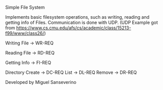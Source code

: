 Simple File System

Implements basic filesystem operations, such as writing, reading and getting info of Files.
Communication is done with UDP. (UDP Example got from https://www.cs.cmu.edu/afs/cs/academic/class/15213-f99/www/class26/)


Writing File -> WR-REQ

Reading File -> RD-REQ

Getting Info -> FI-REQ

Directory
    Create   -> DC-REQ
    List     -> DL-REQ
    Remove   -> DR-REQ
    




Developed by Miguel Sanseverino
